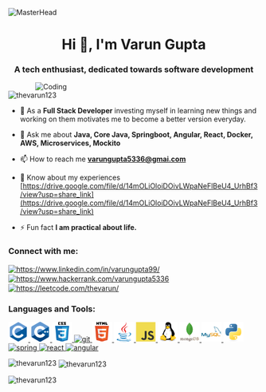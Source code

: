 ![MasterHead](https://technowebsolutions.in/wp-content/uploads/2019/05/software-development-banner-1-1500x450.jpg)
<h1 align="center">Hi 👋, I'm Varun Gupta</h1>
<h3 align="center">A tech enthusiast, dedicated towards software development</h3>
<img align="right" alt="Coding" width="450" src="https://www.lambdatest.com/resources/images/news24.gif" >

<p align="left"> <img src="https://komarev.com/ghpvc/?username=thevarun123&label=Profile%20views&color=0e75b6&style=flat" alt="thevarun123" /> </p>

- 🌱 As a **Full Stack Developer** investing myself in learning new things and working on them motivates me to become a better version everyday. 

- 💬 Ask me about **Java, Core Java, Springboot, Angular, React, Docker, AWS, Microservices, Mockito**

- 📫 How to reach me **varungupta5336@gmai.com**

- 📄 Know about my experiences [https://drive.google.com/file/d/14mOLiOloiDOivLWpaNeFlBeU4_UrhBf3/view?usp=share_link](https://drive.google.com/file/d/14mOLiOloiDOivLWpaNeFlBeU4_UrhBf3/view?usp=share_link)

- ⚡ Fun fact **I am practical about life.**

<h3 align="left">Connect with me:</h3>
<p align="left">
<a href="https://linkedin.com/in/https://www.linkedin.com/in/varungupta99/" target="blank"><img align="center" src="https://raw.githubusercontent.com/rahuldkjain/github-profile-readme-generator/master/src/images/icons/Social/linked-in-alt.svg" alt="https://www.linkedin.com/in/varungupta99/" height="30" width="40" /></a>
<a href="https://www.hackerrank.com/https://www.hackerrank.com/varungupta5336" target="blank"><img align="center" src="https://raw.githubusercontent.com/rahuldkjain/github-profile-readme-generator/master/src/images/icons/Social/hackerrank.svg" alt="https://www.hackerrank.com/varungupta5336" height="30" width="40" /></a>
<a href="https://www.leetcode.com/https://leetcode.com/thevarun/" target="blank"><img align="center" src="https://raw.githubusercontent.com/rahuldkjain/github-profile-readme-generator/master/src/images/icons/Social/leet-code.svg" alt="https://leetcode.com/thevarun/" height="30" width="40" /></a>
</p>

<h3 align="left">Languages and Tools:</h3>
<p align="left"> <a href="https://www.cprogramming.com/" target="_blank" rel="noreferrer"> <img src="https://raw.githubusercontent.com/devicons/devicon/master/icons/c/c-original.svg" alt="c" width="40" height="40"/> </a> <a href="https://www.w3schools.com/cpp/" target="_blank" rel="noreferrer"> <img src="https://raw.githubusercontent.com/devicons/devicon/master/icons/cplusplus/cplusplus-original.svg" alt="cplusplus" width="40" height="40"/> </a> <a href="https://www.w3schools.com/css/" target="_blank" rel="noreferrer"> <img src="https://raw.githubusercontent.com/devicons/devicon/master/icons/css3/css3-original-wordmark.svg" alt="css3" width="40" height="40"/> </a> <a href="https://git-scm.com/" target="_blank" rel="noreferrer"> <img src="https://www.vectorlogo.zone/logos/git-scm/git-scm-icon.svg" alt="git" width="40" height="40"/> </a> <a href="https://www.w3.org/html/" target="_blank" rel="noreferrer"> <img src="https://raw.githubusercontent.com/devicons/devicon/master/icons/html5/html5-original-wordmark.svg" alt="html5" width="40" height="40"/> </a> <a href="https://www.java.com" target="_blank" rel="noreferrer"> <img src="https://raw.githubusercontent.com/devicons/devicon/master/icons/java/java-original.svg" alt="java" width="40" height="40"/> </a> <a href="https://developer.mozilla.org/en-US/docs/Web/JavaScript" target="_blank" rel="noreferrer"> <img src="https://raw.githubusercontent.com/devicons/devicon/master/icons/javascript/javascript-original.svg" alt="javascript" width="40" height="40"/> </a> <a href="https://www.linux.org/" target="_blank" rel="noreferrer"> <img src="https://raw.githubusercontent.com/devicons/devicon/master/icons/linux/linux-original.svg" alt="linux" width="40" height="40"/> </a> <a href="https://www.mongodb.com/" target="_blank" rel="noreferrer"> <img src="https://raw.githubusercontent.com/devicons/devicon/master/icons/mongodb/mongodb-original-wordmark.svg" alt="mongodb" width="40" height="40"/> </a> <a href="https://www.mysql.com/" target="_blank" rel="noreferrer"> <img src="https://raw.githubusercontent.com/devicons/devicon/master/icons/mysql/mysql-original-wordmark.svg" alt="mysql" width="40" height="40"/> </a> <a href="https://www.python.org" target="_blank" rel="noreferrer"> <img src="https://raw.githubusercontent.com/devicons/devicon/master/icons/python/python-original.svg" alt="python" width="40" height="40"/> </a> <a href="https://spring.io/" target="_blank" rel="noreferrer"> <img src="https://www.vectorlogo.zone/logos/springio/springio-icon.svg" alt="spring" width="40" height="40"/> </a> <a href=" https://react.dev/" target="_blank" rel="noreferrer"> <img src="https://upload.wikimedia.org/wikipedia/commons/thumb/a/a7/React-icon.svg/2300px-React-icon.svg.png" alt="react" width="40" height="40"/> </a><a href="https://angular.dev/" target="_blank" rel="noreferrer"> <img src="https://upload.wikimedia.org/wikipedia/commons/thumb/c/cf/Angular_full_color_logo.svg/2048px-Angular_full_color_logo.svg.png" alt="angular" width="40" height="40"/> </a></p>

<p><img align="left" src="https://github-readme-stats.vercel.app/api/top-langs?username=thevarun123&show_icons=true&locale=en&layout=compact" alt="thevarun123" /></p>

<p>&nbsp;<img align="center" src="https://github-readme-stats.vercel.app/api?username=thevarun123&show_icons=true&locale=en" alt="thevarun123" /></p>

<p><img align="center" src="https://github-readme-streak-stats.herokuapp.com/?user=thevarun123&" alt="thevarun123" /></p>

